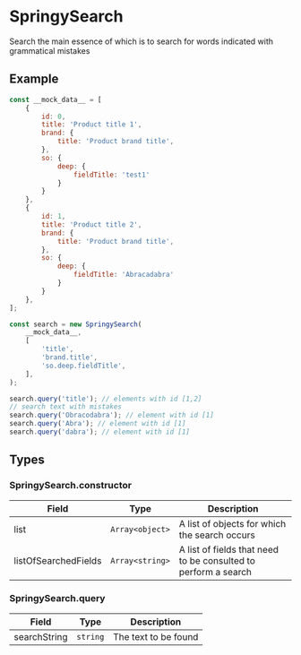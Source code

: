 # SpringySearch
<p>Search the main essence of which is to search for words indicated with grammatical mistakes</p>

## Example
```js
const __mock_data__ = [
    {
        id: 0,
        title: 'Product title 1',
        brand: {
            title: 'Product brand title',
        },
        so: {
            deep: {
                fieldTitle: 'test1'
            }
        }
    },
    {
        id: 1,
        title: 'Product title 2',
        brand: {
            title: 'Product brand title',
        },
        so: {
            deep: {
                fieldTitle: 'Abracadabra'
            }
        }
    },
];

const search = new SpringySearch(
    __mock_data__,
    [
        'title',
        'brand.title',
        'so.deep.fieldTitle',
    ],
);

search.query('title'); // elements with id [1,2]
// search text with mistakes
search.query('Obracodabra'); // element with id [1] 
search.query('Abra'); // element with id [1] 
search.query('dabra'); // element with id [1] 
```

## Types

### SpringySearch.constructor

| Field  | Type | Description |
| ------------- | ------------- |------------- |
| list  | ```Array<object>```  | A list of objects for which the search occurs |
| listOfSearchedFields  | ```Array<string>```  | A list of fields that need to be consulted to perform a search | 

### SpringySearch.query

| Field  | Type | Description |
| ------------- | ------------- |------------- |
| searchString  | ```string```  | The text to be found |

